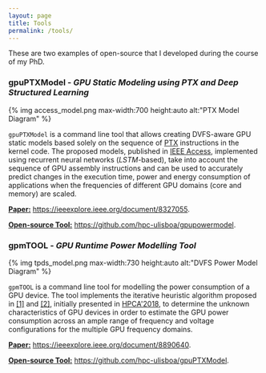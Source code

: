 ```yaml
---
layout: page
title: Tools
permalink: /tools/
---
```

These are two examples of open-source that I developed during the course of my PhD.

<h3><span>gpuPTXModel</span> - <i>GPU Static Modeling using PTX and Deep Structured Learning</i></h3>

{% img access_model.png max-width:700 height:auto  alt:"PTX Model Diagram" %}

``gpuPTXModel`` is a command line tool that allows creating DVFS-aware GPU static models based solely on the sequence of [PTX](https://docs.nvidia.com/cuda/parallel-thread-execution/index.html) instructions in the kernel code.
The proposed models, published in [IEEE Access](https://ieeexplore.ieee.org/document/8890640), implemented using recurrent neural networks (*LSTM*-based), take into account the sequence of GPU assembly instructions and can be used to accurately predict changes in the execution time, power and energy consumption of applications when the frequencies of different GPU domains (core and memory) are scaled.

<u><b>Paper:</b></u> <https://ieeexplore.ieee.org/document/8327055>.

<u><b>Open-source Tool:</b></u> <https://github.com/hpc-ulisboa/gpupowermodel>.

<h3><span>gpmTOOL</span> - <i>GPU Runtime Power Modelling Tool</i></h3>

{% img tpds_model.png max-width:730 height:auto alt:"DVFS Power Model Diagram" %}

``gpmTOOL`` is a command line tool for modelling the power consumption of a GPU device. The tool implements the iterative heuristic algorithm proposed in [[1]](#references) and [[2]](#references), initially presented in [HPCA'2018](https://youtu.be/ppsPx6zaC0U), to determine the unknown characteristics of GPU devices in order to estimate the GPU power consumption across an ample range of frequency and voltage configurations for the multiple GPU frequency domains.

<u><b>Paper:</b></u> <https://ieeexplore.ieee.org/document/8890640>.

<u><b>Open-source Tool:</b></u> <https://github.com/hpc-ulisboa/gpuPTXModel>.